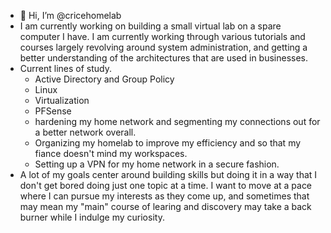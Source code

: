 - 👋 Hi, I’m @cricehomelab
- I am currently working on building a small virtual lab on a spare computer I have. I am currently working through various tutorials
and courses largely revolving around system administration, and getting a better understanding of the architectures that are used in 
businesses. 
- Current lines of study.
  - Active Directory and Group Policy  
  - Linux
  - Virtualization
  - PFSense
  - hardening my home network and segmenting my connections out for a better network overall.  
  - Organizing my homelab to improve my efficiency and so that my fiance doesn't mind my workspaces. 
  - Setting up a VPN for my home network in a secure fashion. 
- A lot of my goals center around building skills but doing it in a way that I don't get bored doing just one topic at a time. 
  I want to move at a pace where I can pursue my interests as they come up, and sometimes that may mean my "main" course of learing
  and discovery may take a back burner while I indulge my curiosity. 


<!---
cricehomelab/cricehomelab is a ✨ special ✨ repository because its `README.md` (this file) appears on your GitHub profile.
You can click the Preview link to take a look at your changes.
--->
